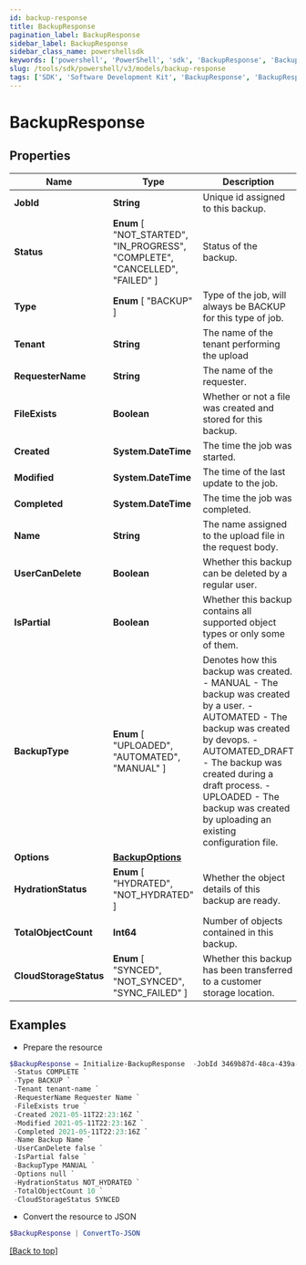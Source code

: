 ```yaml
---
id: backup-response
title: BackupResponse
pagination_label: BackupResponse
sidebar_label: BackupResponse
sidebar_class_name: powershellsdk
keywords: ['powershell', 'PowerShell', 'sdk', 'BackupResponse', 'BackupResponse'] 
slug: /tools/sdk/powershell/v3/models/backup-response
tags: ['SDK', 'Software Development Kit', 'BackupResponse', 'BackupResponse']
---
```



# BackupResponse

## Properties

Name | Type | Description | Notes
------------ | ------------- | ------------- | -------------
**JobId** | **String** | Unique id assigned to this backup. | [optional] 
**Status** |  **Enum** [  "NOT_STARTED",    "IN_PROGRESS",    "COMPLETE",    "CANCELLED",    "FAILED" ] | Status of the backup. | [optional] 
**Type** |  **Enum** [  "BACKUP" ] | Type of the job, will always be BACKUP for this type of job. | [optional] 
**Tenant** | **String** | The name of the tenant performing the upload | [optional] 
**RequesterName** | **String** | The name of the requester. | [optional] 
**FileExists** | **Boolean** | Whether or not a file was created and stored for this backup. | [optional] [default to $true]
**Created** | **System.DateTime** | The time the job was started. | [optional] 
**Modified** | **System.DateTime** | The time of the last update to the job. | [optional] 
**Completed** | **System.DateTime** | The time the job was completed. | [optional] 
**Name** | **String** | The name assigned to the upload file in the request body. | [optional] 
**UserCanDelete** | **Boolean** | Whether this backup can be deleted by a regular user. | [optional] [default to $true]
**IsPartial** | **Boolean** | Whether this backup contains all supported object types or only some of them. | [optional] [default to $false]
**BackupType** |  **Enum** [  "UPLOADED",    "AUTOMATED",    "MANUAL" ] | Denotes how this backup was created. - MANUAL - The backup was created by a user. - AUTOMATED - The backup was created by devops. - AUTOMATED_DRAFT - The backup was created during a draft process. - UPLOADED - The backup was created by uploading an existing configuration file. | [optional] 
**Options** | [**BackupOptions**](backup-options) |  | [optional] 
**HydrationStatus** |  **Enum** [  "HYDRATED",    "NOT_HYDRATED" ] | Whether the object details of this backup are ready. | [optional] 
**TotalObjectCount** | **Int64** | Number of objects contained in this backup. | [optional] 
**CloudStorageStatus** |  **Enum** [  "SYNCED",    "NOT_SYNCED",    "SYNC_FAILED" ] | Whether this backup has been transferred to a customer storage location. | [optional] 

## Examples

- Prepare the resource
```powershell
$BackupResponse = Initialize-BackupResponse  -JobId 3469b87d-48ca-439a-868f-2160001da8c1 `
 -Status COMPLETE `
 -Type BACKUP `
 -Tenant tenant-name `
 -RequesterName Requester Name `
 -FileExists true `
 -Created 2021-05-11T22:23:16Z `
 -Modified 2021-05-11T22:23:16Z `
 -Completed 2021-05-11T22:23:16Z `
 -Name Backup Name `
 -UserCanDelete false `
 -IsPartial false `
 -BackupType MANUAL `
 -Options null `
 -HydrationStatus NOT_HYDRATED `
 -TotalObjectCount 10 `
 -CloudStorageStatus SYNCED
```

- Convert the resource to JSON
```powershell
$BackupResponse | ConvertTo-JSON
```


[[Back to top]](#) 

